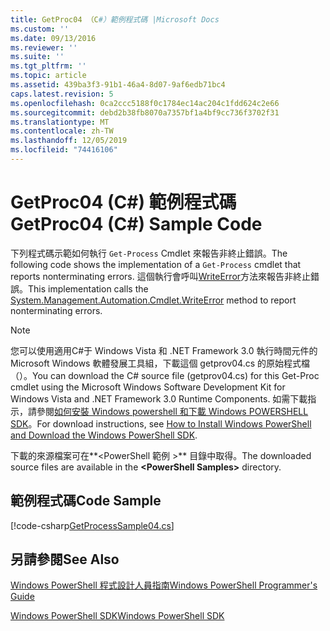 ```yaml
---
title: GetProc04 （C#）範例程式碼 |Microsoft Docs
ms.custom: ''
ms.date: 09/13/2016
ms.reviewer: ''
ms.suite: ''
ms.tgt_pltfrm: ''
ms.topic: article
ms.assetid: 439ba3f3-91b1-46a4-8d07-9af6edb71bc4
caps.latest.revision: 5
ms.openlocfilehash: 0ca2ccc5188f0c1784ec14ac204c1fdd624c2e66
ms.sourcegitcommit: debd2b38fb8070a7357bf1a4bf9cc736f3702f31
ms.translationtype: MT
ms.contentlocale: zh-TW
ms.lasthandoff: 12/05/2019
ms.locfileid: "74416106"
---
```

# <a name="getproc04-c-sample-code"></a><span data-ttu-id="10dac-102">GetProc04 (C#) 範例程式碼</span><span class="sxs-lookup"><span data-stu-id="10dac-102">GetProc04 (C#) Sample Code</span></span>

<span data-ttu-id="10dac-103">下列程式碼示範如何執行 `Get-Process` Cmdlet 來報告非終止錯誤。</span><span class="sxs-lookup"><span data-stu-id="10dac-103">The following code shows the implementation of a `Get-Process` cmdlet that reports nonterminating errors.</span></span> <span data-ttu-id="10dac-104">這個執行會呼叫[WriteError](/dotnet/api/System.Management.Automation.Cmdlet.WriteError)方法來報告非終止錯誤。</span><span class="sxs-lookup"><span data-stu-id="10dac-104">This implementation calls the [System.Management.Automation.Cmdlet.WriteError](/dotnet/api/System.Management.Automation.Cmdlet.WriteError) method to report nonterminating errors.</span></span>

> [!NOTE]
> <span data-ttu-id="10dac-105">您可以使用適用C#于 Windows Vista 和 .NET Framework 3.0 執行時間元件的 Microsoft Windows 軟體發展工具組，下載這個 getprov04.cs 的原始程式檔（）。</span><span class="sxs-lookup"><span data-stu-id="10dac-105">You can download the C# source file (getprov04.cs) for this Get-Proc cmdlet using the Microsoft Windows Software Development Kit for Windows Vista and .NET Framework 3.0 Runtime Components.</span></span> <span data-ttu-id="10dac-106">如需下載指示，請參閱[如何安裝 Windows powershell 和下載 Windows POWERSHELL SDK](/powershell/scripting/developer/installing-the-windows-powershell-sdk)。</span><span class="sxs-lookup"><span data-stu-id="10dac-106">For download instructions, see [How to Install Windows PowerShell and Download the Windows PowerShell SDK](/powershell/scripting/developer/installing-the-windows-powershell-sdk).</span></span>
>
> <span data-ttu-id="10dac-107">下載的來源檔案可在**\<PowerShell 範例 >** 目錄中取得。</span><span class="sxs-lookup"><span data-stu-id="10dac-107">The downloaded source files are available in the **\<PowerShell Samples>** directory.</span></span>

## <a name="code-sample"></a><span data-ttu-id="10dac-108">範例程式碼</span><span class="sxs-lookup"><span data-stu-id="10dac-108">Code Sample</span></span>

[!code-csharp[GetProcessSample04.cs](../../../../powershell-sdk-samples/SDK-2.0/csharp/GetProcessSample04/GetProcessSample04.cs#L11-L98 "GetProcessSample04.cs")]

## <a name="see-also"></a><span data-ttu-id="10dac-109">另請參閱</span><span class="sxs-lookup"><span data-stu-id="10dac-109">See Also</span></span>

[<span data-ttu-id="10dac-110">Windows PowerShell 程式設計人員指南</span><span class="sxs-lookup"><span data-stu-id="10dac-110">Windows PowerShell Programmer's Guide</span></span>](./windows-powershell-programmer-s-guide.md)

[<span data-ttu-id="10dac-111">Windows PowerShell SDK</span><span class="sxs-lookup"><span data-stu-id="10dac-111">Windows PowerShell SDK</span></span>](../windows-powershell-reference.md)
